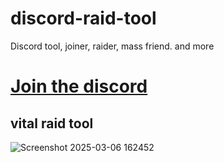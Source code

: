 # discord-raid-tool
Discord tool, joiner, raider, mass friend. and more


# [Join the discord](https://discord.gg/vitalrocks)

## vital raid tool
![Screenshot 2025-03-06 162452](https://github.com/user-attachments/assets/bb7eb246-b852-4531-9257-235fcef3419a)
